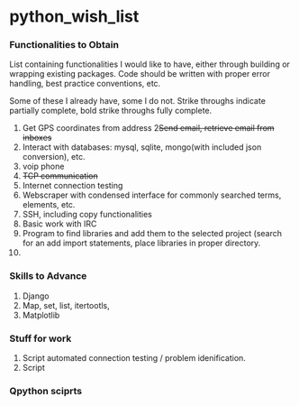 # python_wish_list

### Functionalities to Obtain

List containing functionalities I would like to have, either through building or wrapping existing packages.  Code should be written with proper error handling, best practice conventions, etc.

Some of these I already have, some I do not.  Strike throughs indicate partially complete, bold strike throughs fully complete.

1. Get GPS coordinates from address
2~~Send email, retrieve email from inboxes~~
3. Interact with databases: mysql, sqlite, mongo(with included json conversion), etc.
4. voip phone
5. ~~TCP communication~~
6. Internet connection testing
7. Webscraper with condensed interface for commonly searched terms, elements, etc.
8. SSH, including copy functionalities
9. Basic work with IRC
10. Program to find libraries and add them to the selected project (search for an add import statements, place libraries in proper directory.
11. 

### Skills to Advance

1. Django
2. Map, set, list, itertootls, 
3. Matplotlib

### Stuff for work

1. Script automated connection testing / problem idenification.
2. Script

### Qpython sciprts

